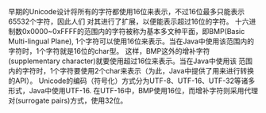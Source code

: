 早期的Unicode设计将所有的字符都使用16位来表示，不过16位最多只能表示65532个字符，因此人们
对其进行了扩展，以便能表示超过16位的字符。
十六进制数0x0000~0xFFFF的范围内的字符被称为基本多文种平面，即BMP(Basic Multi-lingual Plane),
1个字符可以使用16位来表示。当在Java中使用该范围内的字符时，1个字符就是16位的char型。
这样，BMP这外的增补字符(supplementary character)就要使用超过16位来表示。当在Java中使用该
范围内的字符时，1个字符要使用2个char来表示（为此，Java中提供了用来进行转换的API）。
Unicode的编码（符号化）方式分为UTF-8、UTF-16、UTF-32等诸多形式，Java中使用UTF-16.
在UTF-16中，BMP使用16位，而增补字符则采用代理对(surrogate pairs)方式，使用32位。

